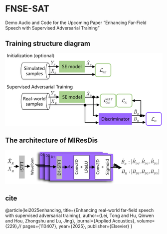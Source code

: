 # FNSE-SAT
Demo Audio and Code for the Upcoming Paper “Enhancing Far-Field Speech with Supervised Adversarial Training”

## Training structure diagram
![FNSE-SAT](images/FNSE-SAT.jpg)

## The architecture of MlResDis
![MlResDis](images/Discri.jpg)

## cite
@article{lei2025enhancing,
  title={Enhancing real-world far-field speech with supervised adversarial training},
  author={Lei, Tong and Hu, Qinwen and Hou, Zhongshu and Lu, Jing},
  journal={Applied Acoustics},
  volume={229},//
  pages={110407},
  year={2025},
  publisher={Elsevier}
}
